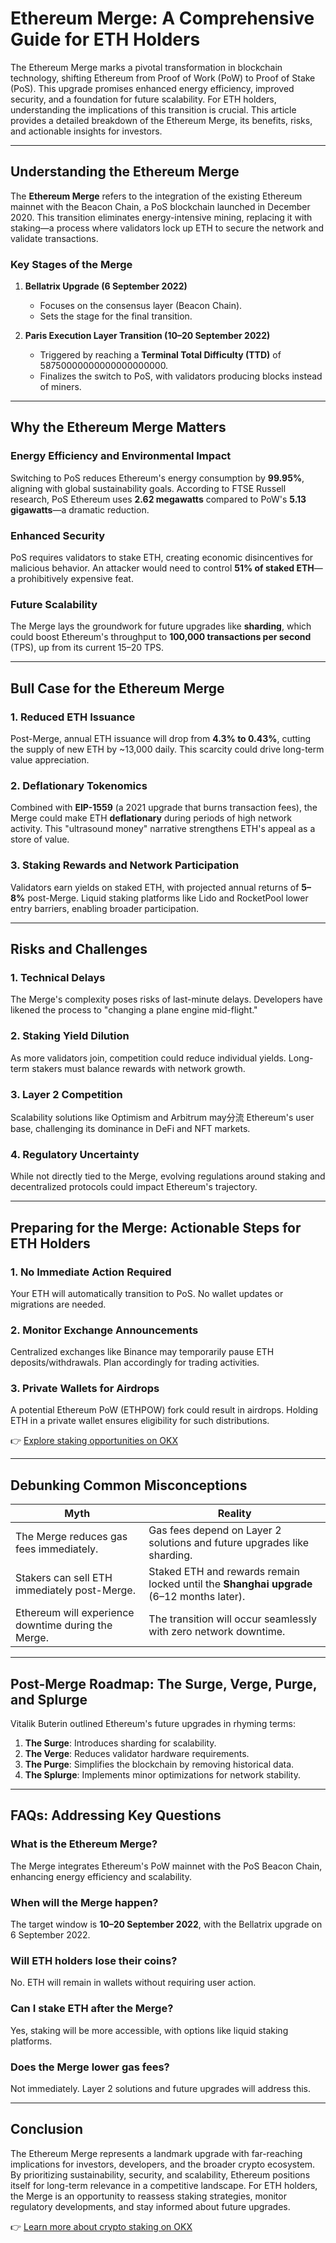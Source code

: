 # Ethereum Merge: A Comprehensive Guide for ETH Holders

The Ethereum Merge marks a pivotal transformation in blockchain technology, shifting Ethereum from Proof of Work (PoW) to Proof of Stake (PoS). This upgrade promises enhanced energy efficiency, improved security, and a foundation for future scalability. For ETH holders, understanding the implications of this transition is crucial. This article provides a detailed breakdown of the Ethereum Merge, its benefits, risks, and actionable insights for investors.

---

## Understanding the Ethereum Merge

The **Ethereum Merge** refers to the integration of the existing Ethereum mainnet with the Beacon Chain, a PoS blockchain launched in December 2020. This transition eliminates energy-intensive mining, replacing it with staking—a process where validators lock up ETH to secure the network and validate transactions.

### Key Stages of the Merge

1. **Bellatrix Upgrade (6 September 2022)**  
   - Focuses on the consensus layer (Beacon Chain).  
   - Sets the stage for the final transition.  

2. **Paris Execution Layer Transition (10–20 September 2022)**  
   - Triggered by reaching a **Terminal Total Difficulty (TTD)** of 58750000000000000000000.  
   - Finalizes the switch to PoS, with validators producing blocks instead of miners.  

---

## Why the Ethereum Merge Matters

### Energy Efficiency and Environmental Impact  
Switching to PoS reduces Ethereum's energy consumption by **99.95%**, aligning with global sustainability goals. According to FTSE Russell research, PoS Ethereum uses **2.62 megawatts** compared to PoW's **5.13 gigawatts**—a dramatic reduction.

### Enhanced Security  
PoS requires validators to stake ETH, creating economic disincentives for malicious behavior. An attacker would need to control **51% of staked ETH**—a prohibitively expensive feat.

### Future Scalability  
The Merge lays the groundwork for future upgrades like **sharding**, which could boost Ethereum's throughput to **100,000 transactions per second** (TPS), up from its current 15–20 TPS.

---

## Bull Case for the Ethereum Merge

### 1. **Reduced ETH Issuance**  
Post-Merge, annual ETH issuance will drop from **4.3% to 0.43%**, cutting the supply of new ETH by ~13,000 daily. This scarcity could drive long-term value appreciation.

### 2. **Deflationary Tokenomics**  
Combined with **EIP-1559** (a 2021 upgrade that burns transaction fees), the Merge could make ETH **deflationary** during periods of high network activity. This "ultrasound money" narrative strengthens ETH's appeal as a store of value.

### 3. **Staking Rewards and Network Participation**  
Validators earn yields on staked ETH, with projected annual returns of **5–8%** post-Merge. Liquid staking platforms like Lido and RocketPool lower entry barriers, enabling broader participation.

---

## Risks and Challenges

### 1. **Technical Delays**  
The Merge's complexity poses risks of last-minute delays. Developers have likened the process to "changing a plane engine mid-flight."

### 2. **Staking Yield Dilution**  
As more validators join, competition could reduce individual yields. Long-term stakers must balance rewards with network growth.

### 3. **Layer 2 Competition**  
Scalability solutions like Optimism and Arbitrum may分流 Ethereum's user base, challenging its dominance in DeFi and NFT markets.

### 4. **Regulatory Uncertainty**  
While not directly tied to the Merge, evolving regulations around staking and decentralized protocols could impact Ethereum's trajectory.

---

## Preparing for the Merge: Actionable Steps for ETH Holders

### 1. **No Immediate Action Required**  
Your ETH will automatically transition to PoS. No wallet updates or migrations are needed.

### 2. **Monitor Exchange Announcements**  
Centralized exchanges like Binance may temporarily pause ETH deposits/withdrawals. Plan accordingly for trading activities.

### 3. **Private Wallets for Airdrops**  
A potential Ethereum PoW (ETHPOW) fork could result in airdrops. Holding ETH in a private wallet ensures eligibility for such distributions.

👉 [Explore staking opportunities on OKX](https://bit.ly/okx-bonus)

---

## Debunking Common Misconceptions

| **Myth** | **Reality** |
|---------|-------------|
| The Merge reduces gas fees immediately. | Gas fees depend on Layer 2 solutions and future upgrades like sharding. |
| Stakers can sell ETH immediately post-Merge. | Staked ETH and rewards remain locked until the **Shanghai upgrade** (6–12 months later). |
| Ethereum will experience downtime during the Merge. | The transition will occur seamlessly with zero network downtime. |

---

## Post-Merge Roadmap: The Surge, Verge, Purge, and Splurge

Vitalik Buterin outlined Ethereum's future upgrades in rhyming terms:

1. **The Surge**: Introduces sharding for scalability.  
2. **The Verge**: Reduces validator hardware requirements.  
3. **The Purge**: Simplifies the blockchain by removing historical data.  
4. **The Splurge**: Implements minor optimizations for network stability.  

---

## FAQs: Addressing Key Questions

### What is the Ethereum Merge?  
The Merge integrates Ethereum's PoW mainnet with the PoS Beacon Chain, enhancing energy efficiency and scalability.

### When will the Merge happen?  
The target window is **10–20 September 2022**, with the Bellatrix upgrade on 6 September 2022.

### Will ETH holders lose their coins?  
No. ETH will remain in wallets without requiring user action.

### Can I stake ETH after the Merge?  
Yes, staking will be more accessible, with options like liquid staking platforms.

### Does the Merge lower gas fees?  
Not immediately. Layer 2 solutions and future upgrades will address this.

---

## Conclusion

The Ethereum Merge represents a landmark upgrade with far-reaching implications for investors, developers, and the broader crypto ecosystem. By prioritizing sustainability, security, and scalability, Ethereum positions itself for long-term relevance in a competitive landscape. For ETH holders, the Merge is an opportunity to reassess staking strategies, monitor regulatory developments, and stay informed about future upgrades.

👉 [Learn more about crypto staking on OKX](https://bit.ly/okx-bonus)